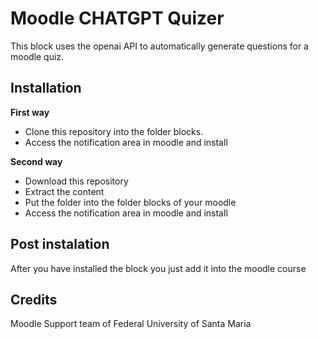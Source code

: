 Moodle CHATGPT Quizer
===============================

This block uses the openai API to automatically generate questions for a moodle quiz.


Installation
------------

**First way**

- Clone this repository into the folder blocks.
- Access the notification area in moodle and install

**Second way**

- Download this repository
- Extract the content
- Put the folder into the folder blocks of your moodle
- Access the notification area in moodle and install

Post instalation
----------------
After you have installed the block you just add it into the moodle course


Credits
----------------
Moodle Support team of Federal University of Santa Maria